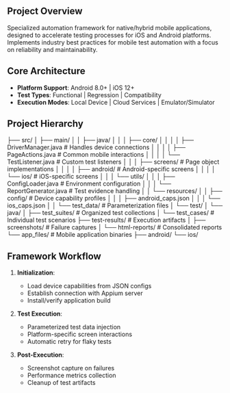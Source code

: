 ## Project Overview
Specialized automation framework for native/hybrid mobile applications, designed to accelerate testing processes for iOS and Android platforms. Implements industry best practices for mobile test automation with a focus on reliability and maintainability.

## Core Architecture
- **Platform Support**: Android 8.0+ | iOS 12+
- **Test Types**: Functional | Regression | Compatibility
- **Execution Modes**: Local Device | Cloud Services | Emulator/Simulator


## Project Hierarchy
├── src/
│ ├── main/
│ │ ├── java/
│ │ │ ├── core/
│ │ │ │ ├── DriverManager.java # Handles device connections
│ │ │ │ ├── PageActions.java # Common mobile interactions
│ │ │ │ └── TestListener.java # Custom test listeners
│ │ │ ├── screens/ # Page object implementations
│ │ │ │ ├── android/ # Android-specific screens
│ │ │ │ └── ios/ # iOS-specific screens
│ │ │ └── utils/
│ │ │ ├── ConfigLoader.java # Environment configuration
│ │ │ └── ReportGenerator.java # Test evidence handling
│ │ └── resources/
│ │ ├── config/ # Device capability profiles
│ │ │ ├── android_caps.json
│ │ │ └── ios_caps.json
│ │ └── test_data/ # Parameterization files
│ └── test/
│ └── java/
│ ├── test_suites/ # Organized test collections
│ └── test_cases/ # Individual test scenarios
├── test-results/ # Execution artifacts
│ ├── screenshots/ # Failure captures
│ └── html-reports/ # Consolidated reports
└── app_files/ # Mobile application binaries
├── android/
└── ios/

## Framework Workflow
1. **Initialization**: 
   - Load device capabilities from JSON configs
   - Establish connection with Appium server
   - Install/verify application build

2. **Test Execution**:
   - Parameterized test data injection
   - Platform-specific screen interactions
   - Automatic retry for flaky tests

3. **Post-Execution**:
   - Screenshot capture on failures
   - Performance metrics collection
   - Cleanup of test artifacts
